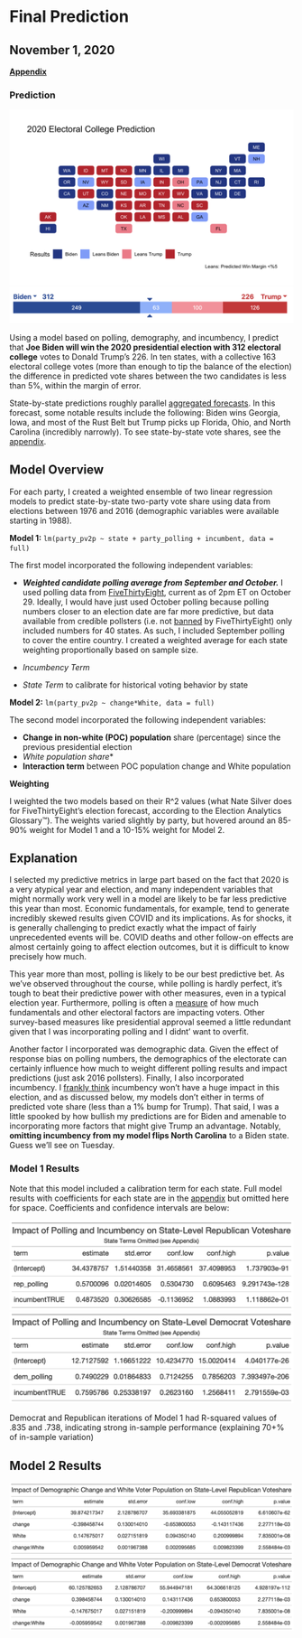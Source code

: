 # Final Prediction
## November 1, 2020


[**Appendix**](final_appendix.md)

### Prediction
![](../figures/final_prediction.png)
![](../figures/final_prediction_bar.png)

Using a model based on polling, demography, and incumbency, I predict that **Joe Biden will win the 2020 presidential election with 312 electoral college** votes to Donald Trump’s 226. In ten states, with a collective 163 electoral college votes (more than enough to tip the balance of the election) the difference in predicted vote shares between the two candidates is less than 5%, within the margin of error. 

State-by-state predictions roughly parallel [aggregated forecasts](https://www.270towin.com/maps/consensus-2020-electoral-map-forecast). In this forecast, some notable results include the following: Biden wins Georgia, Iowa, and most of the Rust Belt but Trump picks up Florida, Ohio, and North Carolina (incredibly narrowly). To see state-by-state vote shares, see the [appendix](final_appendix.md). 

## Model Overview
For each party, I created a weighted ensemble of two linear regression models to predict state-by-state two-party vote share using data from elections between 1976 and 2016 (demographic variables were available starting in 1988).

**Model 1:** ``lm(party_pv2p ~ state + party_polling + incumbent, data = full)``

The first model incorporated the following independent variables:

- _**Weighted candidate polling average from September and October.**_ I used polling data from [FiveThirtyEight]( https://data.fivethirtyeight.com/), current as of 2pm ET on October 29. Ideally, I would have just used October polling because polling numbers closer to an election date are far more predictive, but data available from credible pollsters (i.e. not [banned](https://projects.fivethirtyeight.com/pollster-ratings/) by FiveThirtyEight) only included numbers for 40 states. As such, I included September polling to cover the entire country. I created a weighted average for each state weighting proportionally based on sample size.

- _Incumbency Term_  
- _State Term_ to calibrate for historical voting behavior by state

**Model 2:** ``lm(party_pv2p ~ change*White, data = full)``

The second model incorporated the following independent variables:

- **Change in non-white (POC) population** share (percentage) since the previous presidential election
- *White population share**
- **Interaction term** between POC population change and White population

**Weighting**

I weighted the two models based on their R^2 values (what Nate Silver does for FiveThirtyEight’s election forecast, according to the Election Analytics Glossary™). The weights varied slightly by party, but hovered around an 85-90% weight for Model 1 and a 10-15% weight for Model 2. 

## Explanation

I selected my predictive metrics in large part based on the fact that 2020 is a very atypical year and election, and many independent variables that might normally work very well in a model are likely to be far less predictive this year than most. Economic fundamentals, for example, tend to generate incredibly skewed results given COVID and its implications. As for shocks, it is generally challenging to predict exactly what the impact of fairly unprecedented events will be. COVID deaths and other follow-on effects are almost certainly going to affect election outcomes, but it is difficult to know precisely how much.

This year more than most, polling is likely to be our best predictive bet. As we’ve observed throughout the course, while polling is hardly perfect, it’s tough to beat their predictive power with other measures, even in a typical election year. Furthermore, polling is often a [measure](https://hollis.harvard.edu/primo-explore/fulldisplay?docid=TN_cdi_gale_infotracacademiconefile_A14564056&context=PC&vid=HVD2&search_scope=everything&tab=everything&lang=en_US) of how much fundamentals and other electoral factors are impacting voters. Other survey-based measures like presidential approval seemed a little redundant given that I was incorporating polling and I didnt’ want to overfit.

Another factor I incorporated was demographic data. Given the effect of response bias on polling numbers, the demographics of the electorate can certainly influence how much to weight different polling results and impact predictions (just ask 2016 pollsters). Finally, I also incorporated incumbency. I [frankly think](incumbency_4.md) incumbency won’t have a huge impact in this election, and as discussed below, my models don’t either in terms of predicted vote share (less than a 1% bump for Trump). That said, I was a little spooked by how bullish my predictions are for Biden and amenable to incorporating more factors that might give Trump an advantage. Notably, **omitting incumbency from my model flips North Carolina** to a Biden state. Guess we’ll see on Tuesday. 


### Model 1 Results

Note that this model included a calibration term for each state. Full model results with coefficients for each state are in the [appendix](final_appendix.md) but omitted here for space. Coefficients and confidence intervals are below:

![](../figures/r_poll_gt.png)
![](../figures/d_poll_gt.png)

Democrat and Republican iterations of Model 1 had R-squared values of .835 and .738, indicating strong in-sample performance (explaining 70+% of in-sample variation)

## Model 2 Results

![](../figures/r_demo_gt.png)
![](../figures/d_demo_gt.png)

